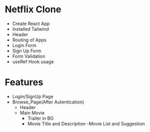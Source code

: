 # Netflix Clone

- Create React App
- Installed Tailwind
- Header
- Routing of Apps
- Login Form
- Sign Up Form
- Form Validation
- useRef Hook usage



# Features
- Login/SignUp Page
- Browse_Page(After Autentication)
    - Header
    - Main Movie
        - Trailer in BG
        - Movie Title and Description
    -Movie List and Suggestion


